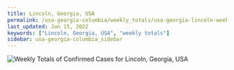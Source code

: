 ```yaml
---
title: Lincoln, Georgia, USA
permalink: /usa-georgia-columbia/weekly_totals/usa-georgia-lincoln-weekly_totals.html
last_updated: Jan 15, 2022
keywords: ["Lincoln, Georgia, USA", "weekly totals"]
sidebar: usa-georgia-columbia_sidebar
---
```


![Weekly Totals of Confirmed Cases for Lincoln, Georgia, USA](/covid_tracker/images/graphs/usa-georgia-lincoln-weekly_totals_graph.png)
